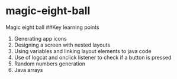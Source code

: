 # magic-eight-ball
Magic eight ball
##Key learning points
1. Generating app icons
2. Designing a screen with nested layouts
3. Using variables and linking layout elements to java code
4. Use of logcat and onclick listener to check if a button is pressed
5. Random numbers generation
6. Java arrays
